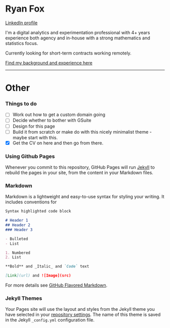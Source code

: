 # Ryan Fox

[LinkedIn profile](https://www.linkedin.com/in/ryan-fox-70889380/)

I'm a digital analytics and experimentation professional with 4+ years experience both agency and in-house with a strong mathematics and statistics focus.

Currently looking for short-term contracts working remotely.

[Find my background and experience here](aboutme.md)

---

# Other

### Things to do

- [ ] Work out how to get a custom domain going
- [ ] Decide whether to bother with GSuite
- [ ] Design for this page
- [ ] Build it from scratch or make do with this nicely minimalist theme - maybe start with this. 
- [x] Get the CV on here and then go from there.

### Using Github Pages

Whenever you commit to this repository, GitHub Pages will run [Jekyll](https://jekyllrb.com/) to rebuild the pages in your site, from the content in your Markdown files.

### Markdown

Markdown is a lightweight and easy-to-use syntax for styling your writing. It includes conventions for

```markdown
Syntax highlighted code block

# Header 1
## Header 2
### Header 3

- Bulleted
- List

1. Numbered
2. List

**Bold** and _Italic_ and `Code` text

[Link](url) and ![Image](src)
```

For more details see [GitHub Flavored Markdown](https://guides.github.com/features/mastering-markdown/).

### Jekyll Themes

Your Pages site will use the layout and styles from the Jekyll theme you have selected in your [repository settings](https://github.com/rorycox/rorycox.github.io/settings). The name of this theme is saved in the Jekyll `_config.yml` configuration file.


